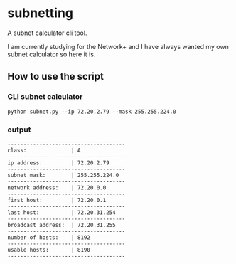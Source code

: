 # subnetting
A subnet calculator cli tool.

I am currently studying for the Network+ and I have always wanted my own subnet calculator so here it is.

## How to use the script

### CLI subnet calculator
```
python subnet.py --ip 72.20.2.79 --mask 255.255.224.0
```
### output
```
-------------------------------------
class:              | A
-------------------------------------
ip address:         | 72.20.2.79
-------------------------------------
subnet mask:        | 255.255.224.0
-------------------------------------
network address:    | 72.20.0.0
-------------------------------------
first host:         | 72.20.0.1
-------------------------------------
last host:          | 72.20.31.254
-------------------------------------
broadcast address:  | 72.20.31.255
-------------------------------------
number of hosts:    | 8192
-------------------------------------
usable hosts:       | 8190
-------------------------------------
```
